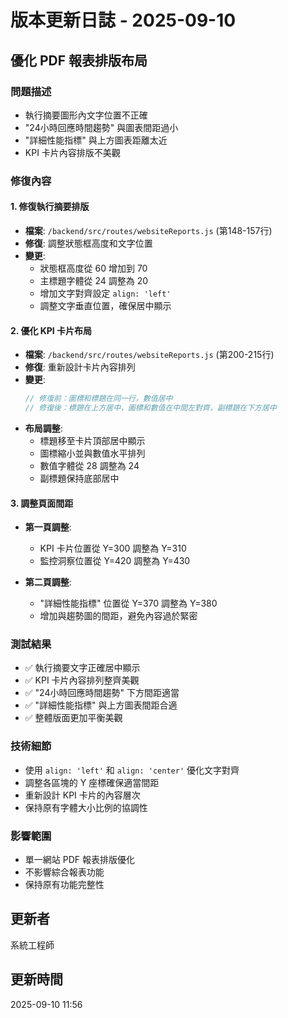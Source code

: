 # 版本更新日誌 - 2025-09-10

## 優化 PDF 報表排版布局

### 問題描述
- 執行摘要圖形內文字位置不正確
- "24小時回應時間趨勢" 與圖表間距過小
- "詳細性能指標" 與上方圖表距離太近
- KPI 卡片內容排版不美觀

### 修復內容

#### 1. 修復執行摘要排版
- **檔案**: `/backend/src/routes/websiteReports.js` (第148-157行)
- **修復**: 調整狀態框高度和文字位置
- **變更**:
  - 狀態框高度從 60 增加到 70
  - 主標題字體從 24 調整為 20
  - 增加文字對齊設定 `align: 'left'`
  - 調整文字垂直位置，確保居中顯示

#### 2. 優化 KPI 卡片布局
- **檔案**: `/backend/src/routes/websiteReports.js` (第200-215行)
- **修復**: 重新設計卡片內容排列
- **變更**:
  ```javascript
  // 修復前：圖標和標題在同一行，數值居中
  // 修復後：標題在上方居中，圖標和數值在中間左對齊，副標題在下方居中
  ```
- **布局調整**:
  - 標題移至卡片頂部居中顯示
  - 圖標縮小並與數值水平排列
  - 數值字體從 28 調整為 24
  - 副標題保持底部居中

#### 3. 調整頁面間距
- **第一頁調整**:
  - KPI 卡片位置從 Y=300 調整為 Y=310
  - 監控洞察位置從 Y=420 調整為 Y=430
  
- **第二頁調整**:
  - "詳細性能指標" 位置從 Y=370 調整為 Y=380
  - 增加與趨勢圖的間距，避免內容過於緊密

### 測試結果
- ✅ 執行摘要文字正確居中顯示
- ✅ KPI 卡片內容排列整齊美觀
- ✅ "24小時回應時間趨勢" 下方間距適當
- ✅ "詳細性能指標" 與上方圖表間距合適
- ✅ 整體版面更加平衡美觀

### 技術細節
- 使用 `align: 'left'` 和 `align: 'center'` 優化文字對齊
- 調整各區塊的 Y 座標確保適當間距
- 重新設計 KPI 卡片的內容層次
- 保持原有字體大小比例的協調性

### 影響範圍
- 單一網站 PDF 報表排版優化
- 不影響綜合報表功能
- 保持原有功能完整性

## 更新者
系統工程師

## 更新時間
2025-09-10 11:56